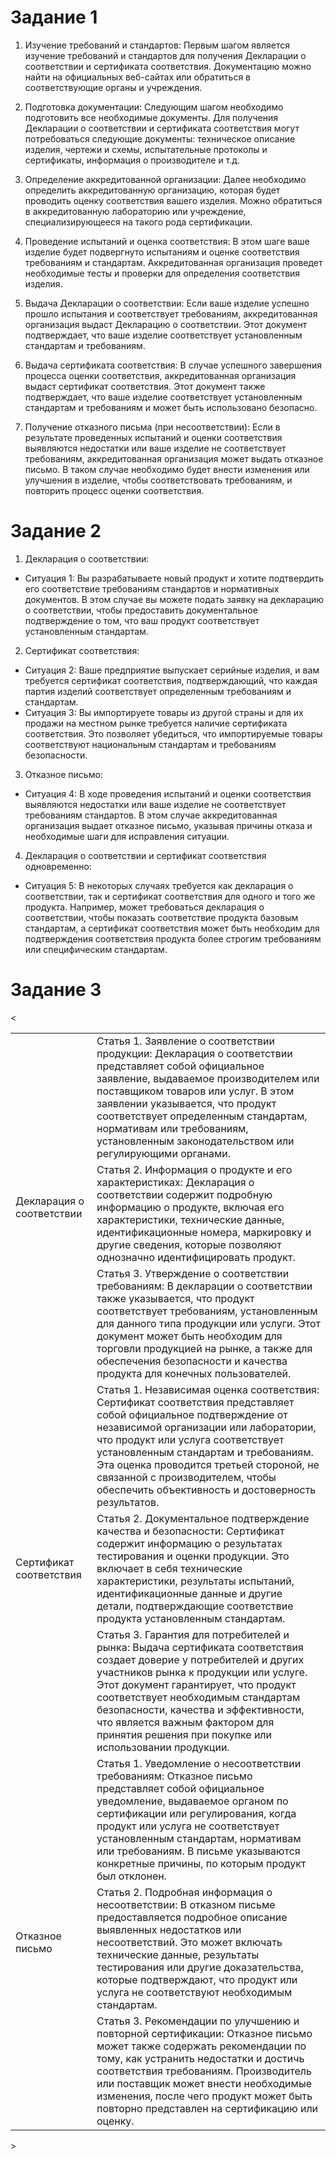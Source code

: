 # Задание 1

1. Изучение требований и стандартов: Первым шагом является изучение требований и стандартов для получения Декларации о соответствии и сертификата соответствия. Документацию можно найти на официальных веб-сайтах или обратиться в соответствующие органы и учреждения.

2. Подготовка документации: Следующим шагом необходимо подготовить все необходимые документы. Для получения Декларации о соответствии и сертификата соответствия могут потребоваться следующие документы: техническое описание изделия, чертежи и схемы, испытательные протоколы и сертификаты, информация о производителе и т.д.

3. Определение аккредитованной организации: Далее необходимо определить аккредитованную организацию, которая будет проводить оценку соответствия вашего изделия. Можно обратиться в аккредитованную лабораторию или учреждение, специализирующееся на такого рода сертификации.

4. Проведение испытаний и оценка соответствия: В этом шаге ваше изделие будет подвергнуто испытаниям и оценке соответствия требованиям и стандартам. Аккредитованная организация проведет необходимые тесты и проверки для определения соответствия изделия.

5. Выдача Декларации о соответствии: Если ваше изделие успешно прошло испытания и соответствует требованиям, аккредитованная организация выдаст Декларацию о соответствии. Этот документ подтверждает, что ваше изделие соответствует установленным стандартам и требованиям.

6. Выдача сертификата соответствия: В случае успешного завершения процесса оценки соответствия, аккредитованная организация выдаст сертификат соответствия. Этот документ также подтверждает, что ваше изделие соответствует установленным стандартам и требованиям и может быть использовано безопасно.

7. Получение отказного письма (при несоответствии): Если в результате проведенных испытаний и оценки соответствия выявляются недостатки или ваше изделие не соответствует требованиям, аккредитованная организация может выдать отказное письмо. В таком случае необходимо будет внести изменения или улучшения в изделие, чтобы соответствовать требованиям, и повторить процесс оценки соответствия.

# Задание 2

1. Декларация о соответствии:
- Ситуация 1: Вы разрабатываете новый продукт и хотите подтвердить его соответствие требованиям стандартов и нормативных документов. В этом случае вы можете подать заявку на декларацию о соответствии, чтобы предоставить документальное подтверждение о том, что ваш продукт соответствует установленным стандартам.

2. Сертификат соответствия:
- Ситуация 2: Ваше предприятие выпускает серийные изделия, и вам требуется сертификат соответствия, подтверждающий, что каждая партия изделий соответствует определенным требованиям и стандартам.
- Ситуация 3: Вы импортируете товары из другой страны и для их продажи на местном рынке требуется наличие сертификата соответствия. Это позволяет убедиться, что импортируемые товары соответствуют национальным стандартам и требованиям безопасности.

3. Отказное письмо:
- Ситуация 4: В ходе проведения испытаний и оценки соответствия выявляются недостатки или ваше изделие не соответствует требованиям стандартов. В этом случае аккредитованная организация выдает отказное письмо, указывая причины отказа и необходимые шаги для исправления ситуации.

4. Декларация о соответствии и сертификат соответствия одновременно:
- Ситуация 5: В некоторых случаях требуется как декларация о соответствии, так и сертификат соответствия для одного и того же продукта. Например, может требоваться декларация о соответствии, чтобы показать соответствие продукта базовым стандартам, а сертификат соответствия может быть необходим для подтверждения соответствия продукта более строгим требованиям или специфическим стандартам.

# Задание 3

<<table>
    </tr>
    <tr>
        <td rowspan="3">Декларация о соответствии</td>
        <td>Статья 1. Заявление о соответствии продукции: Декларация о соответствии представляет собой официальное заявление, выдаваемое производителем или поставщиком товаров или услуг. В этом заявлении указывается, что продукт соответствует определенным стандартам, нормативам или требованиям, установленным законодательством или регулирующими органами.  </td>
    </tr>
    <tr>
        <td>Статья 2. Информация о продукте и его характеристиках: Декларация о соответствии содержит подробную информацию о продукте, включая его характеристики, технические данные, идентификационные номера, маркировку и другие сведения, которые позволяют однозначно идентифицировать продукт.</td>
    </tr>
    <tr>
        <td>Статья 3. Утверждение о соответствии требованиям: В декларации о соответствии также указывается, что продукт соответствует требованиям, установленным для данного типа продукции или услуги. Этот документ может быть необходим для торговли продукцией на рынке, а также для обеспечения безопасности и качества продукта для конечных пользователей.</td>
    </tr>
    </tr>
    <tr>
        <td rowspan="3">Сертификат соответствия</td>
        <td>Статья 1. Независимая оценка соответствия: Сертификат соответствия представляет собой официальное подтверждение от независимой организации или лаборатории, что продукт или услуга соответствует установленным стандартам и требованиям. Эта оценка проводится третьей стороной, не связанной с производителем, чтобы обеспечить объективность и достоверность результатов.</td>
    </tr>
    <tr>
        <td>Статья 2. Документальное подтверждение качества и безопасности: Сертификат содержит информацию о результатах тестирования и оценки продукции. Это включает в себя технические характеристики, результаты испытаний, идентификационные данные и другие детали, подтверждающие соответствие продукта установленным стандартам.</td>
    </tr>
    <tr>
        <td>Статья 3. Гарантия для потребителей и рынка: Выдача сертификата соответствия создает доверие у потребителей и других участников рынка к продукции или услуге. Этот документ гарантирует, что продукт соответствует необходимым стандартам безопасности, качества и эффективности, что является важным фактором для принятия решения при покупке или использовании продукции.</td>
    </tr>
    </tr>
    <tr>
        <td rowspan="4">Отказное письмо</td>
    </tr>
    <tr>
        <td>Статья 1.  Уведомление о несоответствии требованиям: Отказное письмо представляет собой официальное уведомление, выдаваемое органом по сертификации или регулирования, когда продукт или услуга не соответствует установленным стандартам, нормативам или требованиям. В письме указываются конкретные причины, по которым продукт был отклонен.</td>
    </tr>
    <tr>
        <td>Статья 2. Подробная информация о несоответствии: В отказном письме предоставляется подробное описание выявленных недостатков или несоответствий. Это может включать технические данные, результаты тестирования или другие доказательства, которые подтверждают, что продукт или услуга не соответствуют необходимым стандартам.</td>
    </tr>
        <td>Статья 3. Рекомендации по улучшению и повторной сертификации: Отказное письмо может также содержать рекомендации по тому, как устранить недостатки и достичь соответствия требованиям. Производитель или поставщик может внести необходимые изменения, после чего продукт может быть повторно представлен на сертификацию или оценку.</td>
    </tr>
    
</table>>